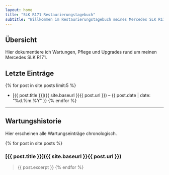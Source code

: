 ```yaml
---
layout: home
title: "SLK R171 Restaurierungstagebuch"
subtitle: "Willkommen im Restaurierungstagebuch meines Mercedes SLK R171 Kompressor."
---
```


## Übersicht

Hier dokumentiere ich Wartungen, Pflege und Upgrades rund um meinen Mercedes SLK R171. 

## Letzte Einträge

{% for post in site.posts limit:5 %}
- [{{ post.title }}]({{ site.baseurl }}{{ post.url }}) – {{ post.date | date: "%d.%m.%Y" }}
{% endfor %}

---

## Wartungshistorie

Hier erscheinen alle Wartungseinträge chronologisch.

{% for post in site.posts %}
### [{{ post.title }}]({{ site.baseurl }}{{ post.url }})
> {{ post.excerpt }}
{% endfor %}
